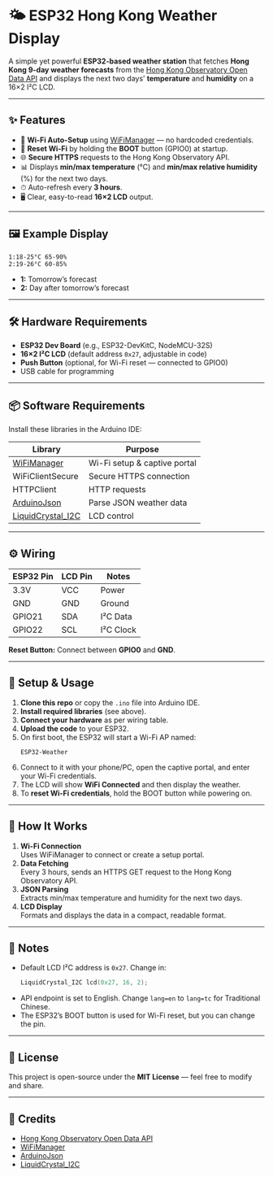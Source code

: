 # 🌤 ESP32 Hong Kong Weather Display

A simple yet powerful **ESP32-based weather station** that fetches **Hong Kong 9-day weather forecasts** from the [Hong Kong Observatory Open Data API](https://data.weather.gov.hk/weatherAPI/opendata/weather.php?dataType=fnd&lang=en) and displays the next two days’ **temperature** and **humidity** on a 16×2 I²C LCD.

---

## ✨ Features

- 📡 **Wi-Fi Auto-Setup** using [WiFiManager](https://github.com/tzapu/WiFiManager) — no hardcoded credentials.
- 🔄 **Reset Wi-Fi** by holding the **BOOT** button (GPIO0) at startup.
- 🌐 **Secure HTTPS** requests to the Hong Kong Observatory API.
- 📊 Displays **min/max temperature** (°C) and **min/max relative humidity** (%) for the next two days.
- ⏱ Auto-refresh every **3 hours**.
- 🖥 Clear, easy-to-read **16×2 LCD** output.

---

## 🖼 Example Display

```
1:18-25°C 65-90%
2:19-26°C 60-85%
```
- **1:** Tomorrow’s forecast  
- **2:** Day after tomorrow’s forecast

---

## 🛠 Hardware Requirements

- **ESP32 Dev Board** (e.g., ESP32-DevKitC, NodeMCU-32S)
- **16×2 I²C LCD** (default address `0x27`, adjustable in code)
- **Push Button** (optional, for Wi-Fi reset — connected to GPIO0)
- USB cable for programming

---

## 📦 Software Requirements

Install these libraries in the Arduino IDE:

| Library | Purpose |
|---------|---------|
| [WiFiManager](https://github.com/tzapu/WiFiManager) | Wi-Fi setup & captive portal |
| WiFiClientSecure | Secure HTTPS connection |
| HTTPClient | HTTP requests |
| [ArduinoJson](https://arduinojson.org/) | Parse JSON weather data |
| [LiquidCrystal_I2C](https://github.com/johnrickman/LiquidCrystal_I2C) | LCD control |

---

## ⚙️ Wiring

| ESP32 Pin | LCD Pin | Notes |
|-----------|--------|-------|
| 3.3V      | VCC    | Power |
| GND       | GND    | Ground |
| GPIO21    | SDA    | I²C Data |
| GPIO22    | SCL    | I²C Clock |

**Reset Button:** Connect between **GPIO0** and **GND**.

---

## 🚀 Setup & Usage

1. **Clone this repo** or copy the `.ino` file into Arduino IDE.
2. **Install required libraries** (see above).
3. **Connect your hardware** as per wiring table.
4. **Upload the code** to your ESP32.
5. On first boot, the ESP32 will start a Wi-Fi AP named:
   ```
   ESP32-Weather
   ```
6. Connect to it with your phone/PC, open the captive portal, and enter your Wi-Fi credentials.
7. The LCD will show **WiFi Connected** and then display the weather.
8. To **reset Wi-Fi credentials**, hold the BOOT button while powering on.

---

## 🔄 How It Works

1. **Wi-Fi Connection**  
   Uses WiFiManager to connect or create a setup portal.
2. **Data Fetching**  
   Every 3 hours, sends an HTTPS GET request to the Hong Kong Observatory API.
3. **JSON Parsing**  
   Extracts min/max temperature and humidity for the next two days.
4. **LCD Display**  
   Formats and displays the data in a compact, readable format.

---

## 📌 Notes

- Default LCD I²C address is `0x27`. Change in:
  ```cpp
  LiquidCrystal_I2C lcd(0x27, 16, 2);
  ```
- API endpoint is set to English. Change `lang=en` to `lang=tc` for Traditional Chinese.
- The ESP32’s BOOT button is used for Wi-Fi reset, but you can change the pin.

---

## 📜 License

This project is open-source under the **MIT License** — feel free to modify and share.

---

## 🙌 Credits

- [Hong Kong Observatory Open Data API](https://data.weather.gov.hk/weatherAPI/)
- [WiFiManager](https://github.com/tzapu/WiFiManager)
- [ArduinoJson](https://arduinojson.org/)
- [LiquidCrystal_I2C](https://github.com/johnrickman/LiquidCrystal_I2C)
